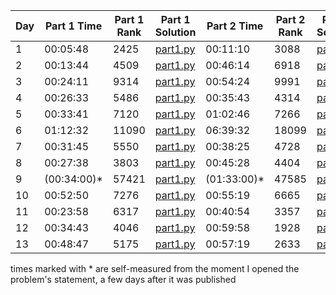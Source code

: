 | Day | Part 1 Time | Part 1 Rank | Part 1 Solution                                                                                 | Part 2 Time | Part 2 Rank | Part 2 Solution                                                                                 |
|-----|-------------|-------------|--------------------------------------------------------------------------------------------------|-------------|-------------|--------------------------------------------------------------------------------------------------|
|  1  |  00:05:48   |  2425       | [part1.py](https://github.com/tcrivat/advent-of-code-2024/blob/main/day1/part1.py)             |  00:11:10   |  3088       | [part2.py](https://github.com/tcrivat/advent-of-code-2024/blob/main/day1/part2.py)             |
|  2  |  00:13:44   |  4509       | [part1.py](https://github.com/tcrivat/advent-of-code-2024/blob/main/day2/part1.py)             |  00:46:14   |  6918       | [part2.py](https://github.com/tcrivat/advent-of-code-2024/blob/main/day2/part2.py)             |
|  3  |  00:24:11   |  9314       | [part1.py](https://github.com/tcrivat/advent-of-code-2024/blob/main/day3/part1.py)             |  00:54:24   |  9991       | [part2.py](https://github.com/tcrivat/advent-of-code-2024/blob/main/day3/part2.py)             |
|  4  |  00:26:33   |  5486       | [part1.py](https://github.com/tcrivat/advent-of-code-2024/blob/main/day4/part1.py)             |  00:35:43   |  4314       | [part2.py](https://github.com/tcrivat/advent-of-code-2024/blob/main/day4/part2.py)             |
|  5  |  00:33:41   |  7120       | [part1.py](https://github.com/tcrivat/advent-of-code-2024/blob/main/day5/part1.py)             |  01:02:46   |  7266       | [part2.py](https://github.com/tcrivat/advent-of-code-2024/blob/main/day5/part2.py)             |
|  6  |  01:12:32   | 11090       | [part1.py](https://github.com/tcrivat/advent-of-code-2024/blob/main/day6/part1.py)             |  06:39:32   | 18099       | [part2.py](https://github.com/tcrivat/advent-of-code-2024/blob/main/day6/part2.py)             |
|  7  |  00:31:45   |  5550       | [part1.py](https://github.com/tcrivat/advent-of-code-2024/blob/main/day7/part1.py)             |  00:38:25   |  4728       | [part2.py](https://github.com/tcrivat/advent-of-code-2024/blob/main/day7/part2.py)             |
|  8  |  00:27:38   |  3803       | [part1.py](https://github.com/tcrivat/advent-of-code-2024/blob/main/day8/part1.py)             |  00:45:28   |  4404       | [part2.py](https://github.com/tcrivat/advent-of-code-2024/blob/main/day8/part2.py)             |
|  9  | (00:34:00)* | 57421       | [part1.py](https://github.com/tcrivat/advent-of-code-2024/blob/main/day9/part1.py)             | (01:33:00)* | 47585       | [part2.py](https://github.com/tcrivat/advent-of-code-2024/blob/main/day9/part2.py)             |
| 10  |  00:52:50   |  7276       | [part1.py](https://github.com/tcrivat/advent-of-code-2024/blob/main/day10/part1.py)            |  00:55:19   |  6665       | [part2.py](https://github.com/tcrivat/advent-of-code-2024/blob/main/day10/part2.py)            |
| 11  |  00:23:58   |  6317       | [part1.py](https://github.com/tcrivat/advent-of-code-2024/blob/main/day11/part1.py)            |  00:40:54   |  3357       | [part2.py](https://github.com/tcrivat/advent-of-code-2024/blob/main/day11/part2.py)            |
| 12  |  00:34:43   |  4046       | [part1.py](https://github.com/tcrivat/advent-of-code-2024/blob/main/day12/part1.py)            |  00:59:58   |  1928       | [part2.py](https://github.com/tcrivat/advent-of-code-2024/blob/main/day12/part2.py)            |
| 13  |  00:48:47   |  5175       | [part1.py](https://github.com/tcrivat/advent-of-code-2024/blob/main/day13/part1.py)            |  00:57:19   |  2633       | [part2.py](https://github.com/tcrivat/advent-of-code-2024/blob/main/day13/part2.py)            |

times marked with * are self-measured from the moment I opened the problem's statement, a few days after it was published

